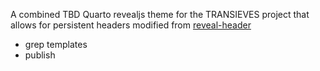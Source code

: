 A combined TBD Quarto revealjs theme for the TRANSIEVES project that allows for persistent headers modified from [reveal-header](https://github.com/shafayetShafee/reveal-header)
<!-- TODO -->
- grep templates
- publish

